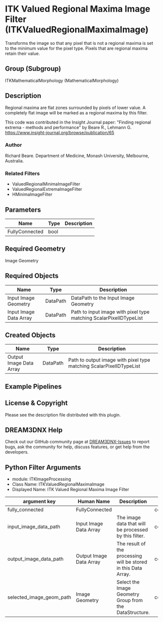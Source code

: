 # ITK Valued Regional Maxima Image Filter (ITKValuedRegionalMaximaImage)

Transforms the image so that any pixel that is not a regional maxima is set to the minimum value for the pixel type. Pixels that are regional maxima retain their value.

## Group (Subgroup)

ITKMathematicalMorphology (MathematicalMorphology)

## Description

Regional maxima are flat zones surrounded by pixels of lower value. A completely flat image will be marked as a regional maxima by this filter.

This code was contributed in the Insight Journal paper: "Finding regional extrema - methods and performance" by Beare R., Lehmann G. https://www.insight-journal.org/browse/publication/65 

### Author

 Richard Beare. Department of Medicine, Monash University, Melbourne, Australia.

### Related Filters

* ValuedRegionalMinimaImageFilter 
* ValuedRegionalExtremaImageFilter 
* HMinimaImageFilter

## Parameters

| Name | Type | Description |
|------|------|-------------|
| FullyConnected | bool |  |

## Required Geometry

Image Geometry

## Required Objects

| Name |Type | Description |
|-----|------|-------------|
| Input Image Geometry | DataPath | DataPath to the Input Image Geometry |
| Input Image Data Array | DataPath | Path to input image with pixel type matching ScalarPixelIDTypeList |

## Created Objects

| Name |Type | Description |
|-----|------|-------------|
| Output Image Data Array | DataPath | Path to output image with pixel type matching ScalarPixelIDTypeList |

## Example Pipelines


## License & Copyright

Please see the description file distributed with this plugin.


## DREAM3DNX Help

Check out our GitHub community page at [DREAM3DNX-Issues](https://github.com/BlueQuartzSoftware/DREAM3DNX-Issues) to report bugs, ask the community for help, discuss features, or get help from the developers.

## Python Filter Arguments

+ module: ITKImageProcessing
+ Class Name: ITKValuedRegionalMaximaImage
+ Displayed Name: ITK Valued Regional Maxima Image Filter

| argument key | Human Name | Description | Parameter Type |
|--------------|------------|-------------|----------------|
| fully_connected | FullyConnected |  | complex.BoolParameter |
| input_image_data_path | Input Image Data Array | The image data that will be processed by this filter. | complex.ArraySelectionParameter |
| output_image_data_path | Output Image Data Array | The result of the processing will be stored in this Data Array. | complex.DataObjectNameParameter |
| selected_image_geom_path | Image Geometry | Select the Image Geometry Group from the DataStructure. | complex.GeometrySelectionParameter |

